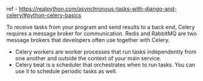 ref - https://realpython.com/asynchronous-tasks-with-django-and-celery/#python-celery-basics

To receive tasks from your program and send results to a back end, Celery requires a message broker for communication.
Redis and RabbitMQ are two message brokers that developers often use together with Celery.


- Celery workers are worker processes that run tasks independently from one another and outside the context of your main service.
- Celery beat is a scheduler that orchestrates when to run tasks. You can use it to schedule periodic tasks as well.
